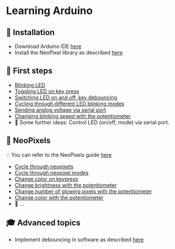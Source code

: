 # Learning Arduino

## :rocket: Installation

* Download Arduino IDE [here](https://www.arduino.cc/en/Main/Software)
* Install the NeoPixel library as described
  [here](https://learn.adafruit.com/adafruit-neopixel-uberguide/arduino-library-installation#install-adafruit-neopixel-via-library-manager-16-2)

## :hatching_chick: First steps

* [Blinking LED](first-steps/blinking-led)
* [Toggling LED on key press](first-steps/toggle-led)
* [Switching LED on and off, key debouncing](first-steps/switch-led)
* [Cycling through different LED blinking modes](first-steps/cycle-led)
* [Sending analog voltage via serial port](first-steps/send-voltage-via-serial)
* [Changing blinking speed with the potentiometer](first-steps/blinking-speed)
* :thought_balloon: Some further ideas: Control LED (on/off, mode) via serial port.

## :traffic_light: NeoPixels

:bulb: You can refer to the NeoPixels guide
[here](https://learn.adafruit.com/adafruit-neopixel-uberguide/arduino-library-use)

* [Cycle through neopixels](neopixels/cycle)
* [Cycle through neopixel modes](neopixels/cycle-modes)
* [Change color on keypress](neopixels/change-color)
* [Change brightness with the potentiometer](neopixels/change-brightness)
* [Change number of glowing pixels with the potentiometer](neopixels/fill)
* [Change color with the potentiometer](neopixels/change-color-pot)
* :thought_balloon: ...

## :mortar_board: Advanced topics

* Implement debouncing in software as described
  [here](https://www.arduino.cc/en/tutorial/debounce)
